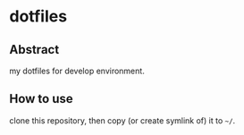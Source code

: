 dotfiles
========

## Abstract
my dotfiles for develop environment.

## How to use
clone this repository, then copy (or create symlink of) it to `~/`.
